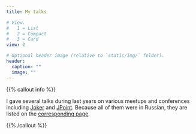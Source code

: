 ```yaml
---
title: My talks

# View.
#   1 = List
#   2 = Compact
#   3 = Card
view: 2

# Optional header image (relative to `static/img/` folder).
header:
  caption: ""
  image: ""
---
```

{{% callout info %}}

I gave several talks during last years on various meetups and conferences including [Joker](https://jokerconf.com/en/) and [JPoint](https://jpoint.ru/en/). Because all of them were in&nbsp;Russian, they are listed on the [corresponding page](/event).

{{% /callout %}}
